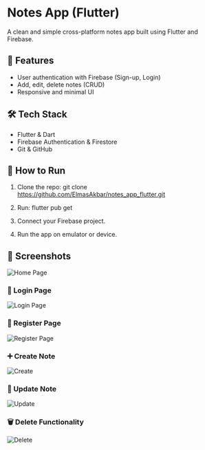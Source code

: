 # Notes App (Flutter)

A clean and simple cross-platform notes app built using Flutter and Firebase.

## 🔐 Features
- User authentication with Firebase (Sign-up, Login)
- Add, edit, delete notes (CRUD)
- Responsive and minimal UI

## 🛠 Tech Stack
- Flutter & Dart
- Firebase Authentication & Firestore
- Git & GitHub

## 🚀 How to Run
1. Clone the repo:
git clone https://github.com/ElmasAkbar/notes_app_flutter.git

2. Run:
flutter pub get

3. Connect your Firebase project.
4. Run the app on emulator or device.

## 📸 Screenshots
![Home Page](assets/images/homepage.png)

### 🔐 Login Page
![Login Page](assets/images/login.png)

### 📝 Register Page
![Register Page](assets/images/register.png)

### ➕ Create Note
![Create](assets/images/create.png)

### 🔄 Update Note
![Update](assets/images/update.png)

### 🗑️ Delete Functionality
![Delete](assets/images/deletefunctionality.png)

